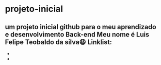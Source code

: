 # projeto-inicial
um projeto inicial github para o meu aprendizado e desenvolvimento Back-end
Meu nome é Luis Felipe Teobaldo da silva😆
Linklist:
-
-
-

